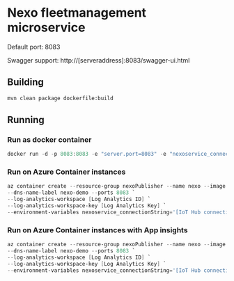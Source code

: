 # Nexo fleetmanagement microservice

Default port: 8083

Swagger support: http://[serveraddress]:8083/swagger-ui.html

## Building

```cmd
mvn clean package dockerfile:build
```

## Running

### Run as docker container

```ps1
docker run -d -p 8083:8083 -e "server.port=8083" -e "nexoservice_connectionString=[IoT Hub connection string - with service access]" -e "nexoservice_archiveConString=[Storage connection string for file uploads]" --name nexofleetmgmt jmayrbaeurl/nexo-fleetmgmtsvc
```

### Run on Azure Container instances

```ps1
az container create --resource-group nexoPublisher --name nexo --image jmayrbaeurl/nexo-fleetmgmtsvc `
--dns-name-label nexo-demo --ports 8083 `
--log-analytics-workspace [Log Analytics ID] `
--log-analytics-workspace-key [Log Analytics Key] `
--environment-variables nexoservice_connectionString='[IoT Hub connection string - with service access]' nexoservice_archiveConString='[Storage connection string for file uploads]'
```

### Run on Azure Container instances with App insights

```ps1
az container create --resource-group nexoPublisher --name nexo --image jmayrbaeurl/nexo-fleetmgmtsvc `
--dns-name-label nexo-demo --ports 8083 `
--log-analytics-workspace [Log Analytics ID] `
--log-analytics-workspace-key [Log Analytics Key] `
--environment-variables nexoservice_connectionString='[IoT Hub connection string - with service access]' nexoservice_archiveConString='[Storage connection string for file uploads]' spring_application_name=nexofleetmgmtsvc JAVA_OPTS='-Dazure.application-insights.instrumentation-key=[App Insights Instrumentation key] -Dazure.application-insights.enabled=true -Dazure.application-insights.web.enabled=true'
```
